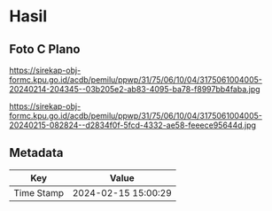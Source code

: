 # Hasil

## Foto C Plano

https://sirekap-obj-formc.kpu.go.id/acdb/pemilu/ppwp/31/75/06/10/04/3175061004005-20240214-204345--03b205e2-ab83-4095-ba78-f8997bb4faba.jpg

https://sirekap-obj-formc.kpu.go.id/acdb/pemilu/ppwp/31/75/06/10/04/3175061004005-20240215-082824--d2834f0f-5fcd-4332-ae58-feeece95644d.jpg


## Metadata

| Key        | Value               |
| ---------- | ------------------- |
| Time Stamp | 2024-02-15 15:00:29 |



